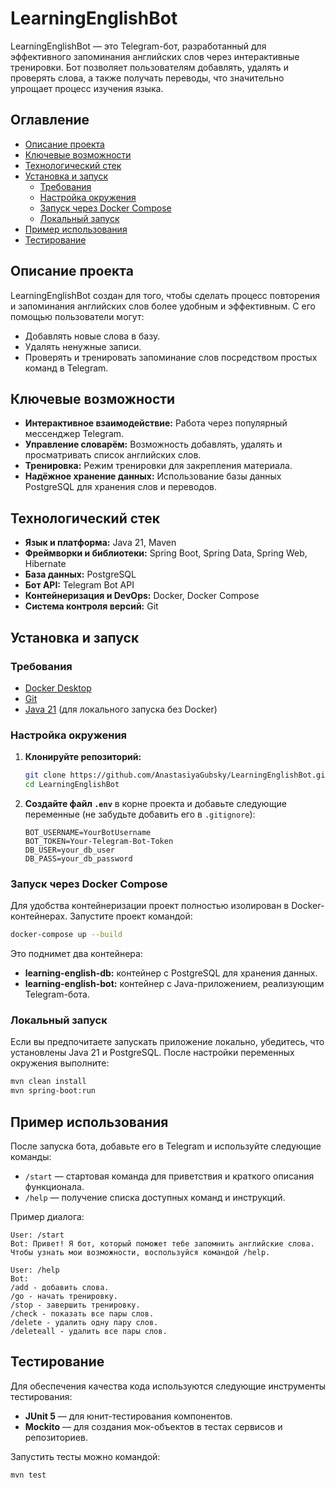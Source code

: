 # LearningEnglishBot

LearningEnglishBot — это Telegram-бот, разработанный для эффективного запоминания английских слов через интерактивные тренировки. Бот позволяет пользователям добавлять, удалять и проверять слова, а также получать переводы, что значительно упрощает процесс изучения языка.

## Оглавление

- [Описание проекта](#описание-проекта)
- [Ключевые возможности](#ключевые-возможности)
- [Технологический стек](#технологический-стек)
- [Установка и запуск](#установка-и-запуск)
  - [Требования](#требования)
  - [Настройка окружения](#настройка-окружения)
  - [Запуск через Docker Compose](#запуск-через-docker-compose)
  - [Локальный запуск](#локальный-запуск)
- [Пример использования](#пример-использования)
- [Тестирование](#тестирование)

## Описание проекта

LearningEnglishBot создан для того, чтобы сделать процесс повторения и запоминания английских слов более удобным и эффективным. С его помощью пользователи могут:
- Добавлять новые слова в базу.
- Удалять ненужные записи.
- Проверять и тренировать запоминание слов посредством простых команд в Telegram.

## Ключевые возможности

- **Интерактивное взаимодействие:** Работа через популярный мессенджер Telegram.
- **Управление словарём:** Возможность добавлять, удалять и просматривать список английских слов.
- **Тренировка:** Режим тренировки для закрепления материала.
- **Надёжное хранение данных:** Использование базы данных PostgreSQL для хранения слов и переводов.

## Технологический стек

- **Язык и платформа:** Java 21, Maven
- **Фреймворки и библиотеки:** Spring Boot, Spring Data, Spring Web, Hibernate
- **База данных:** PostgreSQL
- **Бот API:** Telegram Bot API
- **Контейнеризация и DevOps:** Docker, Docker Compose
- **Система контроля версий:** Git

## Установка и запуск

### Требования

- [Docker Desktop](https://www.docker.com/products/docker-desktop/)
- [Git](https://git-scm.com/)
- [Java 21](https://openjdk.java.net/projects/jdk/21/) (для локального запуска без Docker)

### Настройка окружения

1. **Клонируйте репозиторий:**

   ```bash
   git clone https://github.com/AnastasiyaGubsky/LearningEnglishBot.git
   cd LearningEnglishBot
   ```

2. **Создайте файл `.env`** в корне проекта и добавьте следующие переменные (не забудьте добавить его в `.gitignore`):

   ```dotenv
   BOT_USERNAME=YourBotUsername
   BOT_TOKEN=Your-Telegram-Bot-Token
   DB_USER=your_db_user
   DB_PASS=your_db_password
   ```

### Запуск через Docker Compose

Для удобства контейнеризации проект полностью изолирован в Docker-контейнерах. Запустите проект командой:

```bash
docker-compose up --build
```

Это поднимет два контейнера:
- **learning-english-db:** контейнер с PostgreSQL для хранения данных.
- **learning-english-bot:** контейнер с Java-приложением, реализующим Telegram-бота.

### Локальный запуск

Если вы предпочитаете запускать приложение локально, убедитесь, что установлены Java 21 и PostgreSQL. После настройки переменных окружения выполните:

```bash
mvn clean install
mvn spring-boot:run
```

## Пример использования

После запуска бота, добавьте его в Telegram и используйте следующие команды:

- `/start` — стартовая команда для приветствия и краткого описания функционала.
- `/help` — получение списка доступных команд и инструкций.

Пример диалога:

```
User: /start  
Bot: Привет! Я бот, который поможет тебе запомнить английские слова. Чтобы узнать мои возможности, воспользуйся командой /help.

User: /help  
Bot: 
/add - добавить слова.
/go - начать тренировку.
/stop - завершить тренировку.
/check - показать все пары слов.
/delete - удалить одну пару слов.
/deleteall - удалить все пары слов.
```

## Тестирование

Для обеспечения качества кода используются следующие инструменты тестирования:
- **JUnit 5** — для юнит-тестирования компонентов.
- **Mockito** — для создания мок-объектов в тестах сервисов и репозиториев.

Запустить тесты можно командой:

```bash
mvn test
```
